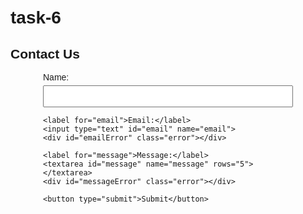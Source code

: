 # task-6

<!DOCTYPE html>
<html lang="en">
<head>
  <meta charset="UTF-8">
  <title>Contact Form</title>
  <style>
    body {
      font-family: Arial, sans-serif;
      padding: 20px;
    }
    form {
      max-width: 400px;
      margin: auto;
    }
    label {
      display: block;
      margin-top: 10px;
    }
    input, textarea {
      width: 100%;
      padding: 8px;
      margin-top: 5px;
    }
    .error {
      color: red;
      font-size: 0.9em;
    }
    button {
      margin-top: 15px;
      padding: 10px 15px;
    }
  </style>
</head>
<body>

  <h2>Contact Us</h2>
  <form id="contactForm">
    <label for="name">Name:</label>
    <input type="text" id="name" name="name">
    <div id="nameError" class="error"></div>

    <label for="email">Email:</label>
    <input type="text" id="email" name="email">
    <div id="emailError" class="error"></div>

    <label for="message">Message:</label>
    <textarea id="message" name="message" rows="5"></textarea>
    <div id="messageError" class="error"></div>

    <button type="submit">Submit</button>
  </form>

  <script>
    const form = document.getElementById('contactForm');

    form.addEventListener('submit', function (e) {
      e.preventDefault();

      // Clear previous errors
      document.getElementById('nameError').textContent = '';
      document.getElementById('emailError').textContent = '';
      document.getElementById('messageError').textContent = '';

      // Get form values
      const name = document.getElementById('name').value.trim();
      const email = document.getElementById('email').value.trim();
      const message = document.getElementById('message').value.trim();

      let isValid = true;

      // Name validation
      if (name.length < 3) {
        document.getElementById('nameError').textContent = 'Name must be at least 3 characters.';
        isValid = false;
      }

      // Email validation (basic regex)
      const emailPattern = /^[^\s@]+@[^\s@]+\.[^\s@]+$/;
      if (!emailPattern.test(email)) {
        document.getElementById('emailError').textContent = 'Enter a valid email address.';
        isValid = false;
      }

      // Message validation
      if (message.length < 10) {
        document.getElementById('messageError').textContent = 'Message must be at least 10 characters.';
        isValid = false;
      }

      if (isValid) {
        alert('Form submitted successfully!');
        form.reset();
      }
    });
  </script>

</body>
</html>
